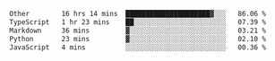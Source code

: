 <!--START_SECTION:waka-->

```txt
Other        16 hrs 14 mins  █████████████████████▓░░░   86.06 %
TypeScript   1 hr 23 mins    ██░░░░░░░░░░░░░░░░░░░░░░░   07.39 %
Markdown     36 mins         ▓░░░░░░░░░░░░░░░░░░░░░░░░   03.21 %
Python       23 mins         ▓░░░░░░░░░░░░░░░░░░░░░░░░   02.10 %
JavaScript   4 mins          ░░░░░░░░░░░░░░░░░░░░░░░░░   00.36 %
```

<!--END_SECTION:waka--> 
 
